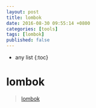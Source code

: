 ```yaml
---
layout: post
title: lombok
date: 2016-08-30 09:55:14 +0800
categories: [tools]
tags: [lombok]
published: false
---
```

* any list
{:toc}

# lombok

> [lombok](https://projectlombok.org/features/index.html)

